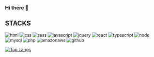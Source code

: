 ### Hi there 👋

<!--
**Jeonghyeonuk/Jeonghyeonuk** is a ✨ _special_ ✨ repository because its `README.md` (this file) appears on your GitHub profile.

Here are some ideas to get you started:

- 🔭 I’m currently working on ...
- 🌱 I’m currently learning ...
- 👯 I’m looking to collaborate on ...
- 🤔 I’m looking for help with ...
- 💬 Ask me about ...
- 📫 How to reach me: ...
- 😄 Pronouns: ...
- ⚡ Fun fact: ...
-->

## STACKS
![html](https://img.shields.io/badge/html5-E34F26?style=for-the-badge&logo=html5&logoColor=white)
![css](https://img.shields.io/badge/css-1572B6?style=for-the-badge&logo=css3&logoColor=white)
![sass](https://img.shields.io/badge/sass-CC6699?style=for-the-badge&logo=sass&logoColor=white)
![javascript](https://img.shields.io/badge/javascript-F7DF1E?style=for-the-badge&logo=javascript&logoColor=black)
![jquery](https://img.shields.io/badge/jquery-0769AD?style=for-the-badge&logo=jquery&logoColor=white)
![react](https://img.shields.io/badge/react-61DAFB?style=for-the-badge&logo=react&logoColor=black) 
![typescript](https://img.shields.io/badge/typescript-3178C6?style=for-the-badge&logo=typescript&logoColor=white)
![node](https://img.shields.io/badge/node.js-339933?style=for-the-badge&logo=Node.js&logoColor=white)
<br>
![mysql](https://img.shields.io/badge/mysql-4479A1?style=for-the-badge&logo=mysql&logoColor=white)
![php](https://img.shields.io/badge/php-777BB4?style=for-the-badge&logo=php&logoColor=white)
![amazonaws](https://img.shields.io/badge/amazonaws-232F3E?style=for-the-badge&logo=amazonaws&logoColor=white)
![github](https://img.shields.io/badge/github-181717?style=for-the-badge&logo=github&logoColor=white)

[![Top Langs](https://github-readme-stats.vercel.app/api/top-langs/?username=Jeonghyeonuk)](https://github.com/jeonghyeonuk/github-readme-stats)
